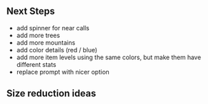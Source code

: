 ## Next Steps

- add spinner for near calls
- add more trees
- add more mountains
- add color details (red / blue)
- add more item levels using the same colors, but make them have different stats
- replace prompt with nicer option

## Size reduction ideas
